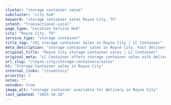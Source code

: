 ```yaml
---
cluster: "storage container sales"
subcluster: "city hub"
keyword: "storage container sales Royse City, TX"
intent: "Transactional-Local"
page_type: "Location Service Hub"
city: "Royse City, TX"
service_type: "storage container"
title_tag: "14j storage container Sales in Royse City | LC Container"
meta_description: "storage container sales in Royse City. Fast delivery, competitive pricing. Serving storage containers area. Quote ID: U7G. Call (214) 524-4168 for your free quote today."
original_title: "Royse City storage container sales | LC Container"
original_meta: "LC Container offers storage container sales with delivery in Royse City, TX. Local. Fast quotes. Since 2003."
url_slug: "/royse-city/storage-containers/sales"
h1: "Storage Container sales in Royse City"
internal_links: "/inventory"
priority: 3
notes: ""
noindex: true
image_alt: "storage container available for delivery in Royse City"
last_updated: "2025-10-20"
---
```


<!-- TODO: Add unique city/inventory copy, images, and internal links here. -->

